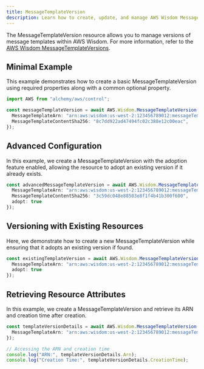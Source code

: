 ```yaml
---
title: MessageTemplateVersion
description: Learn how to create, update, and manage AWS Wisdom MessageTemplateVersions using Alchemy Cloud Control.
---
```



The MessageTemplateVersion resource allows you to manage versions of message templates within AWS Wisdom. For more information, refer to the [AWS Wisdom MessageTemplateVersions](https://docs.aws.amazon.com/wisdom/latest/userguide/).

## Minimal Example

This example demonstrates how to create a basic MessageTemplateVersion using required properties along with a common optional property.

```ts
import AWS from "alchemy/aws/control";

const messageTemplateVersion = await AWS.Wisdom.MessageTemplateVersion("basicTemplateVersion", {
  MessageTemplateArn: "arn:aws:wisdom:us-west-2:123456789012:messageTemplate/abc123",
  MessageTemplateContentSha256: "8c7dd922ad47494fc02c388e12c00eac",
});
```

## Advanced Configuration

In this example, we create a MessageTemplateVersion with the adoption feature enabled, allowing the resource to adopt an existing version if it already exists.

```ts
const advancedMessageTemplateVersion = await AWS.Wisdom.MessageTemplateVersion("advancedTemplateVersion", {
  MessageTemplateArn: "arn:aws:wisdom:us-west-2:123456789012:messageTemplate/xyz789",
  MessageTemplateContentSha256: "3c59dc048e88503e8f1f4b41b300f600",
  adopt: true
});
```

## Versioning with Existing Resources

Here, we demonstrate how to create a new MessageTemplateVersion while ensuring that it adopts an existing version if found.

```ts
const existingTemplateVersion = await AWS.Wisdom.MessageTemplateVersion("existingTemplateVersion", {
  MessageTemplateArn: "arn:aws:wisdom:us-west-2:123456789012:messageTemplate/def456",
  adopt: true
});
```

## Retrieving Resource Attributes

In this example, we create a MessageTemplateVersion and retrieve its ARN and creation time after creation.

```ts
const templateVersionDetails = await AWS.Wisdom.MessageTemplateVersion("templateVersionDetails", {
  MessageTemplateArn: "arn:aws:wisdom:us-west-2:123456789012:messageTemplate/ghi012"
});

// Accessing the ARN and creation time
console.log("ARN:", templateVersionDetails.Arn);
console.log("Creation Time:", templateVersionDetails.CreationTime);
```
